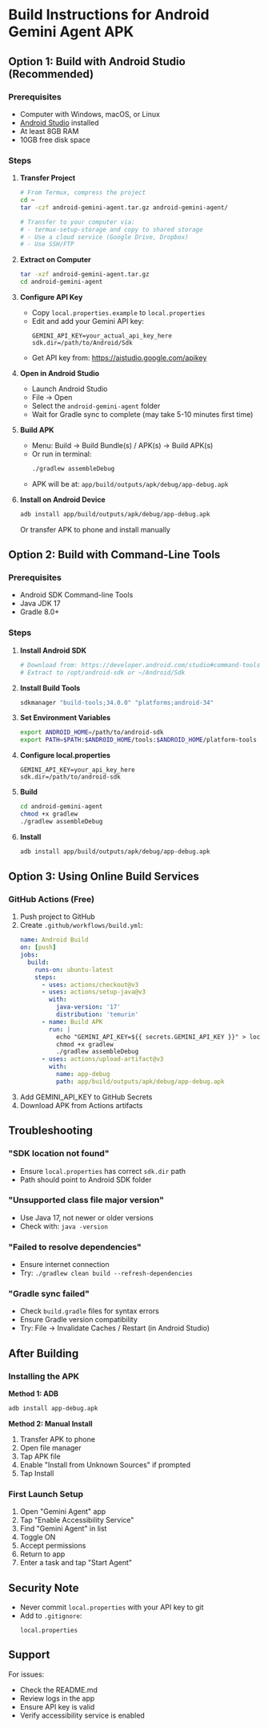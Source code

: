 # Build Instructions for Android Gemini Agent APK

## Option 1: Build with Android Studio (Recommended)

### Prerequisites
- Computer with Windows, macOS, or Linux
- [Android Studio](https://developer.android.com/studio) installed
- At least 8GB RAM
- 10GB free disk space

### Steps

1. **Transfer Project**
   ```bash
   # From Termux, compress the project
   cd ~
   tar -czf android-gemini-agent.tar.gz android-gemini-agent/
   
   # Transfer to your computer via:
   # - termux-setup-storage and copy to shared storage
   # - Use a cloud service (Google Drive, Dropbox)
   # - Use SSH/FTP
   ```

2. **Extract on Computer**
   ```bash
   tar -xzf android-gemini-agent.tar.gz
   cd android-gemini-agent
   ```

3. **Configure API Key**
   - Copy `local.properties.example` to `local.properties`
   - Edit and add your Gemini API key:
     ```
     GEMINI_API_KEY=your_actual_api_key_here
     sdk.dir=/path/to/Android/Sdk
     ```
   - Get API key from: https://aistudio.google.com/apikey

4. **Open in Android Studio**
   - Launch Android Studio
   - File → Open
   - Select the `android-gemini-agent` folder
   - Wait for Gradle sync to complete (may take 5-10 minutes first time)

5. **Build APK**
   - Menu: Build → Build Bundle(s) / APK(s) → Build APK(s)
   - Or run in terminal:
     ```bash
     ./gradlew assembleDebug
     ```
   - APK will be at: `app/build/outputs/apk/debug/app-debug.apk`

6. **Install on Android Device**
   ```bash
   adb install app/build/outputs/apk/debug/app-debug.apk
   ```
   Or transfer APK to phone and install manually

## Option 2: Build with Command-Line Tools

### Prerequisites
- Android SDK Command-line Tools
- Java JDK 17
- Gradle 8.0+

### Steps

1. **Install Android SDK**
   ```bash
   # Download from: https://developer.android.com/studio#command-tools
   # Extract to /opt/android-sdk or ~/Android/Sdk
   ```

2. **Install Build Tools**
   ```bash
   sdkmanager "build-tools;34.0.0" "platforms;android-34"
   ```

3. **Set Environment Variables**
   ```bash
   export ANDROID_HOME=/path/to/android-sdk
   export PATH=$PATH:$ANDROID_HOME/tools:$ANDROID_HOME/platform-tools
   ```

4. **Configure local.properties**
   ```
   GEMINI_API_KEY=your_api_key_here
   sdk.dir=/path/to/android-sdk
   ```

5. **Build**
   ```bash
   cd android-gemini-agent
   chmod +x gradlew
   ./gradlew assembleDebug
   ```

6. **Install**
   ```bash
   adb install app/build/outputs/apk/debug/app-debug.apk
   ```

## Option 3: Using Online Build Services

### GitHub Actions (Free)

1. Push project to GitHub
2. Create `.github/workflows/build.yml`:
   ```yaml
   name: Android Build
   on: [push]
   jobs:
     build:
       runs-on: ubuntu-latest
       steps:
         - uses: actions/checkout@v3
         - uses: actions/setup-java@v3
           with:
             java-version: '17'
             distribution: 'temurin'
         - name: Build APK
           run: |
             echo "GEMINI_API_KEY=${{ secrets.GEMINI_API_KEY }}" > local.properties
             chmod +x gradlew
             ./gradlew assembleDebug
         - uses: actions/upload-artifact@v3
           with:
             name: app-debug
             path: app/build/outputs/apk/debug/app-debug.apk
   ```
3. Add GEMINI_API_KEY to GitHub Secrets
4. Download APK from Actions artifacts

## Troubleshooting

### "SDK location not found"
- Ensure `local.properties` has correct `sdk.dir` path
- Path should point to Android SDK folder

### "Unsupported class file major version"
- Use Java 17, not newer or older versions
- Check with: `java -version`

### "Failed to resolve dependencies"
- Ensure internet connection
- Try: `./gradlew clean build --refresh-dependencies`

### "Gradle sync failed"
- Check `build.gradle` files for syntax errors
- Ensure Gradle version compatibility
- Try: File → Invalidate Caches / Restart (in Android Studio)

## After Building

### Installing the APK

**Method 1: ADB**
```bash
adb install app-debug.apk
```

**Method 2: Manual Install**
1. Transfer APK to phone
2. Open file manager
3. Tap APK file
4. Enable "Install from Unknown Sources" if prompted
5. Tap Install

### First Launch Setup

1. Open "Gemini Agent" app
2. Tap "Enable Accessibility Service"
3. Find "Gemini Agent" in list
4. Toggle ON
5. Accept permissions
6. Return to app
7. Enter a task and tap "Start Agent"

## Security Note

- Never commit `local.properties` with your API key to git
- Add to `.gitignore`:
  ```
  local.properties
  ```

## Support

For issues:
- Check the README.md
- Review logs in the app
- Ensure API key is valid
- Verify accessibility service is enabled

